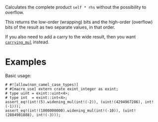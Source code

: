 Calculates the complete product `self * rhs` without the possibility to overflow.

This returns the low-order (wrapping) bits and the high-order (overflow) bits of
the result as two separate values, in that order.

If you also need to add a carry to the wide result, then you want
[`carrying_mul`] instead.

[`carrying_mul`]: Self::carrying_mul

# Examples

Basic usage:

```
# #![allow(non_camel_case_types)]
# #[macro_use] extern crate exint_integer as exint;
# type uint = exint::uint<4>;
# type int  = exint::int<4>;
assert_eq!(int!(5).widening_mul(int!(-2)), (uint!(4294967286), int!(-1)));
assert_eq!(int!(1000000000).widening_mul(int!(-10)), (uint!(2884901888), int!(-3)));
```
